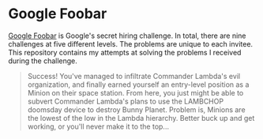 # Google Foobar

[Google Foobar](https://foobar.withgoogle.com/) is Google's secret hiring challenge. In total, there are nine challenges at five different levels. The problems are unique to each invitee. This repository contains my attempts at solving the problems I received during the challenge.

> Success! You've managed to infiltrate Commander Lambda's evil organization, and finally earned yourself an entry-level position as a Minion on their space station. From here, you just might be able to subvert Commander Lambda's plans to use the LAMBCHOP doomsday device to destroy Bunny Planet. Problem is, Minions are the lowest of the low in the Lambda hierarchy. Better buck up and get working, or you'll never make it to the top...
